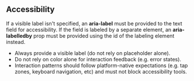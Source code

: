 ## Accessibility

If a visible label isn't specified, an **aria-label** must be provided to the text field for accessibility. If the field is labeled by a separate element, an **aria-labelledby** prop must be provided using the id of the labeling element instead.

- Always provide a visible label (do not rely on placeholder alone).
- Do not rely on color alone for interaction feedback (e.g. error states).
- Interaction patterns should follow platform-native expectations (e.g. tap zones, keyboard navigation, etc) and must not block accessibility tools.